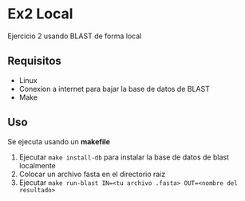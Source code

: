 # Ex2 Local

Ejercicio 2 usando BLAST de forma local

## Requisitos

* Linux
* Conexion a internet para bajar la base de datos de BLAST
* Make

## Uso

Se ejecuta usando un **makefile**

1) Ejecutar `make install-db` para instalar la base de datos de blast localmente
2) Colocar un archivo fasta en el directorio raiz
3) Ejecutar `make run-blast IN=<tu archivo .fasta> OUT=<nombre del resultado>`
